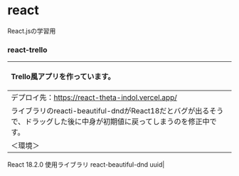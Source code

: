 # react
React.jsの学習用

### react-trello
|<p>Trello風アプリを作っています。</p>|
|:----|
|デプロイ先：<a href="https://react-theta-indol.vercel.app/" target="_blank">https://react-theta-indol.vercel.app/</a>|
|ライブラリのreacti-beautiful-dndがReact18だとバグが出るそうで、ドラッグした後に中身が初期値に戻ってしまうのを修正中です。|
|＜環境＞
React 18.2.0
使用ライブラリ
react-beautiful-dnd
uuid|
